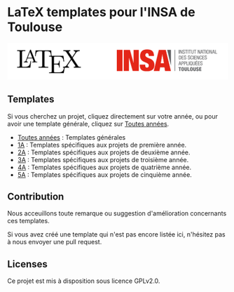 # LaTeX templates pour l'INSA de Toulouse

![](./imgs/banner.png)

## Templates

Si vous cherchez un projet, cliquez directement sur votre année, ou pour avoir une template générale, cliquez sur [Toutes années](./Templates/Toutes_années/).

 - [Toutes années](./Templates/Toutes_années/) : Templates générales
 - [1A](./Templates/1A/) : Templates spécifiques aux projets de première année.
 - [2A](./Templates/2A/) : Templates spécifiques aux projets de deuxième année.
 - [3A](./Templates/3A/) : Templates spécifiques aux projets de troisième année.
 - [4A](./Templates/4A/) : Templates spécifiques aux projets de quatrième année.
 - [5A](./Templates/5A/) : Templates spécifiques aux projets de cinquième année.

## Contribution

Nous acceuillons toute remarque ou suggestion d'amélioration concernants ces templates.

Si vous avez créé une template qui n'est pas encore listée ici, n'hésitez pas à nous envoyer une pull request.

## Licenses

Ce projet est mis à disposition sous licence GPLv2.0.

